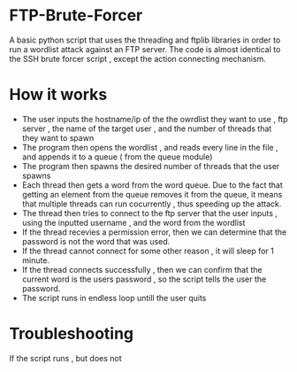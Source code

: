 # FTP-Brute-Forcer
A basic python script that uses the threading and ftplib libraries in order to run a wordlist attack against an FTP server.
The code is almost identical to the SSH brute forcer script , except the action connecting mechanism.

# How it works
 - The user inputs the hostname/ip of the the owrdlist they want to use , ftp server , the name of the target user , and the number of threads that they want to spawn
 - The program then opens the wordlist , and reads every line in the file , and appends it to a queue ( from the queue module)
 - The program then spawns the desired number of threads that the user spawns
 - Each thread then gets a word from the word queue. Due to the fact that getting an element from the queue removes it from the queue, it means that multiple threads can run cocurrently , thus speeding up the attack.
 - The thread then tries to connect to the ftp server that the user inputs , using the inputted username , and the word from the wordlist
 - If the thread recevies a permission error, then we can determine that the password is not the word that was used.
 - If the thread cannot connect for some other reason , it will sleep for 1 minute.
 - If the thread connects successfully , then we can confirm that the current word is the users password , so the script tells the user the password.
 - The script runs in endless loop untill the user quits


# Troubleshooting

If the script runs , but does not


